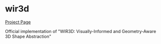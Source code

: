# wir3d
[Project Page](https://threedle.github.io/wir3d/)

Official implementation of "WIR3D: Visually-Informed and Geometry-Aware 3D Shape Abstraction"
